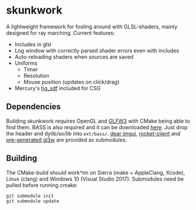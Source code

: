 # skunkwork
A lightweight framework for fooling around with GLSL-shaders, mainly designed for
ray marching. Current features:
  * Includes in glsl
  * Log window with correctly parsed shader errors even with includes
  * Auto-reloading shaders when sources are saved
  * Uniforms
    * Timer
    * Resolution
    * Mouse position (updates on click/drag)
  * Mercury's [hg_sdf](http://mercury.sexy/hg_sdf) included for CSG

## Dependencies
Building skunkwork requires OpenGL and [GLFW3](http://www.glfw.org) with CMake
being able to find them. BASS is also required and it can be downloaded [here](https://www.un4seen.com/bass.html).
Just drop the header and dylib/so/lib into `ext/bass/`. [dear imgui](https://github.com/ocornut/imgui),
[rocket-client](https://github.com/rocket/rocket) and [pre-generated gl3w](https://github.com/sndels/libgl3w)
are provided as submodules.

## Building
The CMake-build should work^tm on Sierra (make + AppleClang, Xcode), Linux (clang) and Windows 10 (Visual Studio 2017). Submodules need be pulled
before running cmake:
```
git submodule init
git submodule update
```
